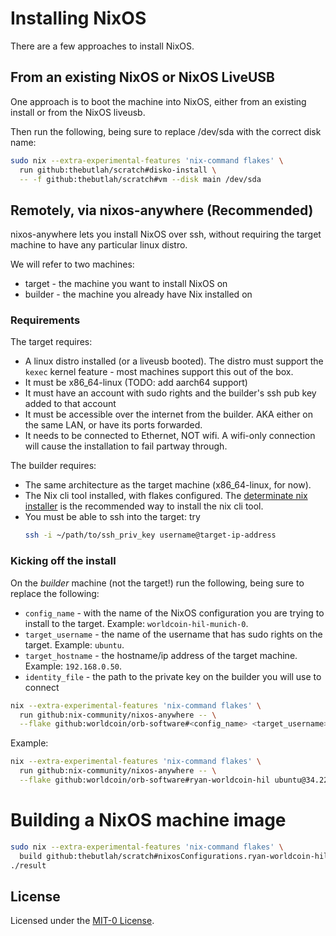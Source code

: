 # Installing NixOS

There are a few approaches to install NixOS.

## From an existing NixOS or NixOS LiveUSB
One approach is to boot the machine into NixOS, either from an existing install or from the NixOS liveusb.

Then run the following, being sure to replace /dev/sda with the correct disk name:
```bash
sudo nix --extra-experimental-features 'nix-command flakes' \
  run github:thebutlah/scratch#disko-install \
  -- -f github:thebutlah/scratch#vm --disk main /dev/sda
```

## Remotely, via nixos-anywhere (Recommended)

nixos-anywhere lets you install NixOS over ssh, without requiring the target machine
to have any particular linux distro.

We will refer to two machines:
* target - the machine you want to install NixOS on
* builder - the machine you already have Nix installed on

### Requirements

The target requires:
* A linux distro installed (or a liveusb booted). The distro must support the
  `kexec` kernel feature - most machines support this out of the box.
* It must be x86_64-linux (TODO: add aarch64 support)
* It must have an account with sudo rights and the builder's ssh pub key added to that account
* It must be accessible over the internet from the builder. AKA either on the same LAN,
  or have its ports forwarded.
* It needs to be connected to Ethernet, NOT wifi. A wifi-only connection will cause the installation to fail partway through.

The builder requires:
* The same architecture as the target machine (x86_64-linux, for now).
* The Nix cli tool installed, with flakes configured. The 
  [determinate nix installer](https://zero-to-nix.com/concepts/nix-installer#using)
  is the recommended way to install the nix cli tool.
* You must be able to ssh into the target: try 
  ```bash
  ssh -i ~/path/to/ssh_priv_key username@target-ip-address
  ```

### Kicking off the install

On the *builder* machine (not the target!) run the following, being sure to replace the following:
* `config_name` - with the name of the NixOS configuration you are trying to install to the target. Example: `worldcoin-hil-munich-0`.
* `target_username` - the name of the username that has sudo rights on the target. Example: `ubuntu`.
* `target_hostname` - the hostname/ip address of the target machine. Example: `192.168.0.50`.
* `identity_file` - the path to the private key on the builder you will use to connect

```bash
nix --extra-experimental-features 'nix-command flakes' \
  run github:nix-community/nixos-anywhere -- \
  --flake github:worldcoin/orb-software#<config_name> <target_username>@<target_hostname> -i <identity_file>
```
Example:
```bash
nix --extra-experimental-features 'nix-command flakes' \
  run github:nix-community/nixos-anywhere -- \
  --flake github:worldcoin/orb-software#ryan-worldcoin-hil ubuntu@34.224.39.95 -i ~/ssh-key.pem
```

# Building a NixOS machine image

```bash
sudo nix --extra-experimental-features 'nix-command flakes' \
  build github:thebutlah/scratch#nixosConfigurations.ryan-worldcoin-hil.config.system.build.diskoImagesScript
./result
```

## License

Licensed under the [MIT-0 License](LICENSE-MIT-0).
